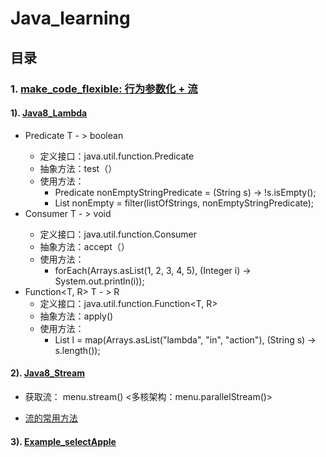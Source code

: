 # Java_learning
## 目录
### 1. [make_code_flexible: 行为参数化 + 流](https://github.com/sxtykyj/Java_learning/tree/master/src/java_base/make_code_flexible)
#### 1).  [Java8_Lambda](https://github.com/sxtykyj/Java_learning/blob/master/src/java_base/make_code_flexible/select_apple/readMe.java)
* Predicate<T>   T - > boolean
  * 定义接口：java.util.function.Predicate<T>
  * 抽象方法：test（）
  * 使用方法：
    * Predicate<String> nonEmptyStringPredicate = (String s) -> !s.isEmpty();
    * List<String> nonEmpty = filter(listOfStrings, nonEmptyStringPredicate);
* Consumer<T>    T - > void
  * 定义接口：java.util.function.Consumer<T>
  * 抽象方法：accept（）
  * 使用方法：
    * forEach(Arrays.asList(1, 2, 3, 4, 5), (Integer i) -> System.out.println(i));
* Function<T, R>    T - > R
  * 定义接口：java.util.function.Function<T, R>
  * 抽象方法：apply()
  * 使用方法：
    * List<Integer> l = map(Arrays.asList("lambda", "in", "action"), (String s) -> s.length());
#### 2).  [Java8_Stream](https://github.com/sxtykyj/Java_learning/tree/master/src/java_base/make_code_flexible/streamAPI)
* 获取流： menu.stream()    <多核架构：menu.parallelStream()>
 
* [流的常用方法](https://github.com/sxtykyj/Java_learning/blob/master/src/java_base/make_code_flexible/streamAPI/selectLowCaloriesDishes.java)
 
#### 3).  [Example_selectApple](https://github.com/sxtykyj/Java_learning/tree/master/src/java_base/make_code_flexible/select_apple)
